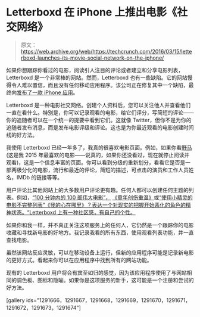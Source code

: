 # Letterboxd 在 iPhone 上推出电影《社交网络》

> 原文：<https://web.archive.org/web/https://techcrunch.com/2016/03/15/letterboxd-launches-its-movie-social-network-on-the-iphone/>

如果你想跟踪你看过的电影，阅读引人注目的评论或者建立和分享电影列表，Letterboxd 是一个非常棒的网站。然而，Letterboxd 也有一些缺陷。它的网站慢得令人难以置信，而且没有任何移动应用程序。该公司正在修复其中一个缺陷，最终向[发布了一款 iPhone 应用](https://web.archive.org/web/20230124232359/http://letterboxd.com/app/)。

Letterboxd 是一种电影社交网络。创建个人资料后，您可以关注他人并查看他们一直在看什么。特别是，你可以记录观看的电影，给它们评分，写简短的评论——你的追随者可以在一个统一的提要中看到它们。这就像 Twitter，但你不是为你的追随者发布消息，而是发布电影评级和评论。这也是为你最近观看的电影创建时间线的好方法。

我使用 Letterboxd 已经一年多了，我真的很喜欢电影页面。例如，如果你看[野马](https://web.archive.org/web/20230124232359/http://letterboxd.com/film/mustang-2015/)(这是我 2015 年最喜欢的电影——说真的，如果你还没看过，现在就停止阅读并观看)，这是一个信息丰富的页面。你可以看到分级的重新划分，看看它是否是一部两极分化的电影，流行和最近的评论，简短的描述，可点击的演员和工作人员姓名，IMDb 的链接等等。

用户评论比其他网站上的大多数用户评论更有趣。任何人都可以创建任何主题的列表。例如，[“100 分钟内的 100 部伟大电影”，](https://web.archive.org/web/20230124232359/http://letterboxd.com/hammerbros94/list/100-great-movies-under-100-minutes/) [《童年创伤重温》](https://web.archive.org/web/20230124232359/http://letterboxd.com/housewitch/list/childhood-trauma-revisited/)或[“使用小精灵的电影不完整列表”《我的心在哪里》？表达一个对现实的把握开始恶化的角色的精神状态。“Letterboxd 上有一种社区感，有自己的个性。](https://web.archive.org/web/20230124232359/http://letterboxd.com/davoarid/list/incomplete-list-of-movies-that-use-the-pixies/)

如果你和我一样，并不真正关注这项服务上的任何人，它仍然是一个跟踪你的电影收藏和寻找新电影的好地方。我记录我看的所有东西，使用观看列表功能，并一直查找电影。

虽然该网站反应灵敏，可以在移动设备上运行，但新的应用程序可能是记录新电影的更好方式。看起来你可以在应用程序中找到所有的网站功能。

现有的 Letterboxd 用户将会有宾至如归的感觉，因为该应用程序使用了与网站相同的调色板、图标和隐喻。如果你是这项服务的新手，这可能是一个注册和尝试的好方法。

[gallery ids="1291666，1291667，1291668，1291669，1291670，1291671，1291672，1291673，1291674"]